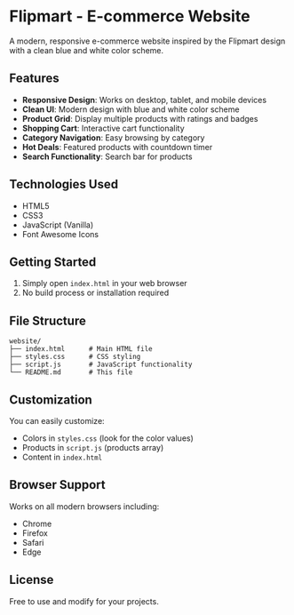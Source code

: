 # Flipmart - E-commerce Website

A modern, responsive e-commerce website inspired by the Flipmart design with a clean blue and white color scheme.

## Features

- **Responsive Design**: Works on desktop, tablet, and mobile devices
- **Clean UI**: Modern design with blue and white color scheme
- **Product Grid**: Display multiple products with ratings and badges
- **Shopping Cart**: Interactive cart functionality
- **Category Navigation**: Easy browsing by category
- **Hot Deals**: Featured products with countdown timer
- **Search Functionality**: Search bar for products

## Technologies Used

- HTML5
- CSS3
- JavaScript (Vanilla)
- Font Awesome Icons

## Getting Started

1. Simply open `index.html` in your web browser
2. No build process or installation required

## File Structure

```
website/
├── index.html      # Main HTML file
├── styles.css      # CSS styling
├── script.js       # JavaScript functionality
└── README.md       # This file
```

## Customization

You can easily customize:
- Colors in `styles.css` (look for the color values)
- Products in `script.js` (products array)
- Content in `index.html`

## Browser Support

Works on all modern browsers including:
- Chrome
- Firefox
- Safari
- Edge

## License

Free to use and modify for your projects.




